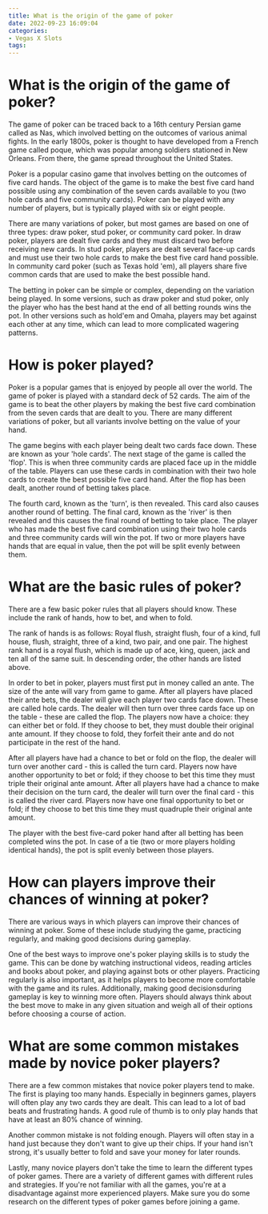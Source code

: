 ```yaml
---
title: What is the origin of the game of poker
date: 2022-09-23 16:09:04
categories:
- Vegas X Slots
tags:
---
```



#  What is the origin of the game of poker?

The game of poker can be traced back to a 16th century Persian game called as Nas, which involved betting on the outcomes of various animal fights. In the early 1800s, poker is thought to have developed from a French game called poque, which was popular among soldiers stationed in New Orleans. From there, the game spread throughout the United States.

Poker is a popular casino game that involves betting on the outcomes of five card hands. The object of the game is to make the best five card hand possible using any combination of the seven cards available to you (two hole cards and five community cards). Poker can be played with any number of players, but is typically played with six or eight people.

There are many variations of poker, but most games are based on one of three types: draw poker, stud poker, or community card poker. In draw poker, players are dealt five cards and they must discard two before receiving new cards. In stud poker, players are dealt several face-up cards and must use their two hole cards to make the best five card hand possible. In community card poker (such as Texas hold 'em), all players share five common cards that are used to make the best possible hand.

The betting in poker can be simple or complex, depending on the variation being played. In some versions, such as draw poker and stud poker, only the player who has the best hand at the end of all betting rounds wins the pot. In other versions such as hold'em and Omaha, players may bet against each other at any time, which can lead to more complicated wagering patterns.

#  How is poker played?

 Poker is a popular games that is enjoyed by people all over the world. The game of poker is played with a standard deck of 52 cards. The aim of the game is to beat the other players by making the best five card combination from the seven cards that are dealt to you. There are many different variations of poker, but all variants involve betting on the value of your hand.

The game begins with each player being dealt two cards face down. These are known as your 'hole cards'. The next stage of the game is called the 'flop'. This is when three community cards are placed face up in the middle of the table. Players can use these cards in combination with their two hole cards to create the best possible five card hand. After the flop has been dealt, another round of betting takes place.

The fourth card, known as the 'turn', is then revealed. This card also causes another round of betting. The final card, known as the 'river' is then revealed and this causes the final round of betting to take place. The player who has made the best five card combination using their two hole cards and three community cards will win the pot. If two or more players have hands that are equal in value, then the pot will be split evenly between them.

#  What are the basic rules of poker?

There are a few basic poker rules that all players should know. These include the rank of hands, how to bet, and when to fold.

The rank of hands is as follows: Royal flush, straight flush, four of a kind, full house, flush, straight, three of a kind, two pair, and one pair. The highest rank hand is a royal flush, which is made up of ace, king, queen, jack and ten all of the same suit. In descending order, the other hands are listed above.

In order to bet in poker, players must first put in money called an ante. The size of the ante will vary from game to game. After all players have placed their ante bets, the dealer will give each player two cards face down. These are called hole cards. The dealer will then turn over three cards face up on the table - these are called the flop. The players now have a choice: they can either bet or fold. If they choose to bet, they must double their original ante amount. If they choose to fold, they forfeit their ante and do not participate in the rest of the hand.

After all players have had a chance to bet or fold on the flop, the dealer will turn over another card - this is called the turn card. Players now have another opportunity to bet or fold; if they choose to bet this time they must triple their original ante amount. After all players have had a chance to make their decision on the turn card, the dealer will turn over the final card - this is called the river card. Players now have one final opportunity to bet or fold; if they choose to bet this time they must quadruple their original ante amount.

The player with the best five-card poker hand after all betting has been completed wins the pot. In case of a tie (two or more players holding identical hands), the pot is split evenly between those players.

#  How can players improve their chances of winning at poker?

There are various ways in which players can improve their chances of winning at poker. Some of these include studying the game, practicing regularly, and making good decisions during gameplay.

One of the best ways to improve one's poker playing skills is to study the game. This can be done by watching instructional videos, reading articles and books about poker, and playing against bots or other players. Practicing regularly is also important, as it helps players to become more comfortable with the game and its rules. Additionally, making good decisionsduring gameplay is key to winning more often. Players should always think about the best move to make in any given situation and weigh all of their options before choosing a course of action.

#  What are some common mistakes made by novice poker players?

There are a few common mistakes that novice poker players tend to make. The first is playing too many hands. Especially in beginners games, players will often play any two cards they are dealt. This can lead to a lot of bad beats and frustrating hands. A good rule of thumb is to only play hands that have at least an 80% chance of winning.

Another common mistake is not folding enough. Players will often stay in a hand just because they don't want to give up their chips. If your hand isn't strong, it's usually better to fold and save your money for later rounds.

Lastly, many novice players don't take the time to learn the different types of poker games. There are a variety of different games with different rules and strategies. If you're not familiar with all the games, you're at a disadvantage against more experienced players. Make sure you do some research on the different types of poker games before joining a game.
